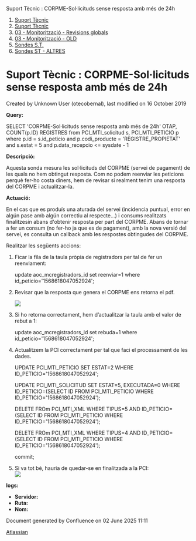 Suport Tècnic : CORPME-Sol·licituds sense resposta amb més de 24h  

1.  [Suport Tècnic](index.html)
2.  [Suport Tècnic](13893782.html)
3.  [03 - Monitorització - Revisions globals](26313327.html)
4.  [03 - Monitorització - OLD](128647245.html)
5.  [Sondes S.T.](Sondes-S.T._30869120.html)
6.  [Sondes ST - ALTRES](Sondes-ST---ALTRES_28705445.html)

Suport Tècnic : CORPME-Sol·licituds sense resposta amb més de 24h
=================================================================

Created by Unknown User (otecobernal), last modified on 16 October 2019

**Query:**

SELECT 'CORPME-Sol·licituds sense resposta amb més de 24h' OTAP, COUNT(p.ID) REGISTRES from PCI\_MTI\_solicitud s, PCI\_MTI\_PETICIO p where p.id = s.id\_peticio and p.codi\_producte = 'REGISTRE\_PROPIETAT' and s.estat = 5 and p.data\_recepcio <= sysdate - 1

**Descripció:** 

Aquesta sonda mesura les sol·licituds del CORPME (servei de pagament) de les quals no hem obtingut resposta. Com no podem reenviar les peticions perquè fer-ho costa diners, hem de revisar si realment tenim una resposta del CORPME i actualitzar-la.

  

**Actuació:** 

En el cas que es produís una aturada del servei (incidencia puntual, error en algún pase amb algún correctiu al respecte...) i consums realitzats finalitzesin abans d'obtenir resposta per part del CORPME. Abans de tornar a fer un consum (no fer-ho ja que es de pagament), amb la nova versió del servei, es consulta un callback amb les respostes obtingudes del CORPME.

Realitzar les següents accions:

1.  Ficar la fila de la taula pròpia de registradors per tal de fer un reenviament:
    
    update aoc\_mcregistradors\_id set reenviar=1 where id\_peticio='1568618047052924';
    
2.  Revisar que la resposta que genera el CORPME ens retorna el pdf.
    
    ![](https://intranet.aoc.cat/download/attachments/28704791/image2019-9-18_11-32-1.png?version=1&modificationDate=1568799121442&api=v2)
    
3.  Si ho retorna correctament, hem d’actualitzar la taula amb el valor de rebut a 1:
    
    update aoc\_mcregistradors\_id set rebuda=1 where id\_peticio='1568618047052924';
    
4.  Actualitzem la PCI correctament per tal que faci el processament de les dades.
    
    UPDATE
    PCI\_MTI\_PETICIO SET ESTAT=2 WHERE ID\_PETICIO='1568618047052924';
     
    UPDATE
    PCI\_MTI\_SOLICITUD SET ESTAT=5, EXECUTADA=0 WHERE ID\_PETICIO=(SELECT ID FROM
    PCI\_MTI\_PETICIO WHERE ID\_PETICIO='1568618047052924');
     
    DELETE FROm
    PCI\_MTI\_XML WHERE TIPUS=5 AND ID\_PETICIO=(SELECT ID FROM PCI\_MTI\_PETICIO WHERE
    ID\_PETICIO='1568618047052924');
     
    DELETE FROm
    PCI\_MTI\_XML WHERE TIPUS=4 AND ID\_PETICIO=(SELECT ID FROM PCI\_MTI\_PETICIO WHERE
    ID\_PETICIO='1568618047052924');
     
    commit;
    
5.  Si va tot bé, hauria de quedar-se en finalitzada a la PCI:  
    ![](https://intranet.aoc.cat/download/attachments/28704791/image2019-9-18_11-33-19.png?version=1&modificationDate=1568799199977&api=v2)
    

**logs:** 

*   **Servidor:**
*   **Ruta:**
*   **Nom:**  

Document generated by Confluence on 02 June 2025 11:11

[Atlassian](http://www.atlassian.com/)